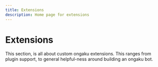 ```yaml
---
title: Extensions
description: Home page for extensions
---
```


# Extensions

This section, is all about custom ongaku extensions. This ranges from plugin support, to general helpful-ness around building an ongaku bot.

